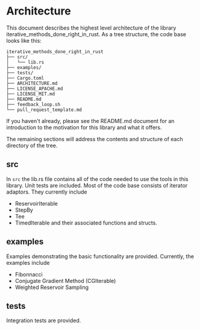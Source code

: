 # Architecture

This document describes the highest level architecture of the library iterative_methods_done_right_in_rust. As a tree structure, the code base looks like this:

```
iterative_methods_done_right_in_rust
├── src/
│   └── lib.rs
├── examples/
├── tests/
├── Cargo.toml
├── ARCHITECTURE.md
├── LICENSE_APACHE.md
├── LICENSE_MIT.md
├── README.md
├── feedback_loop.sh
└── pull_request_template.md
```

If you haven't already, please see the README.md document for an introduction to the motivation for this library and what it offers.

The remaining sections will address the contents and structure of each directory of the tree. 

## src

In `src` the lib.rs file contains all of the code needed to use the tools in this library. Unit tests are included. Most of the code base consists of iterator adaptors. They currently include
- ReservoirIterable
- StepBy	
- Tee
- TimedIterable
and their associated functions and structs.



## examples

Examples demonstrating the basic functionality are provided. Currently, the examples include
- Fibonnacci
- Conjugate Gradient Method (CGIterable)
- Weighted Reservoir Sampling

## tests

Integration tests are provided.

